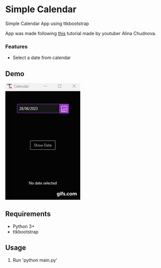 # Simple Calendar


Simple Calendar App using ttkbootstrap

App was made following [this](https://www.youtube.com/watch?v=zCRQvnVO10c&ab_channel=AlinaChudnova) tutorial made by youtuber Alina Chudnova.

### Features

- Select a date from calendar

## Demo

![Demo](./demo.gif)

## Requirements
- Python 3+
- ttkbootstrap

## Usage

1. Run 'python main.py'